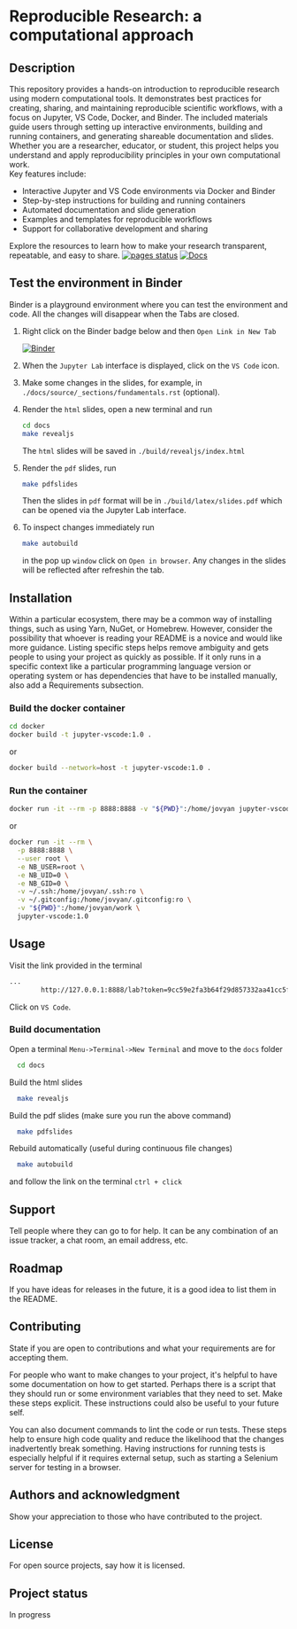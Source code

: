 # Reproducible Research: a computational approach

## Description
This repository provides a hands-on introduction to reproducible research using modern computational tools. It demonstrates best practices for creating, sharing, and maintaining reproducible scientific workflows, with a focus on Jupyter, VS Code, Docker, and Binder. The included materials guide users through setting up interactive environments, building and running containers, and generating shareable documentation and slides. Whether you are a researcher, educator, or student, this project helps you understand and apply reproducibility principles in your own computational work.  
Key features include:

- Interactive Jupyter and VS Code environments via Docker and Binder
- Step-by-step instructions for building and running containers
- Automated documentation and slide generation
- Examples and templates for reproducible workflows
- Support for collaborative development and sharing

Explore the resources to learn how to make your research transparent, repeatable, and easy to share.
[![pages status](https://gitrepo.service.rug.nl/dcc/training/computational-reproducibility/badges/main/pipeline.svg?job=pages)](https://gitrepo.service.rug.nl/dcc/training/computational-reproducibility/-/commits/main) [![Docs](https://img.shields.io/badge/docs-passed-brightgreen.svg)](https://gitpages.service.rug.nl/dcc/training/computational-reproducibility) 

## Test the environment in Binder

Binder is a playground environment where you can test the environment and code. All the changes will disappear when the Tabs are closed.

1. Right click on the Binder badge below and then `Open Link in New Tab`

    [![Binder](https://mybinder.org/badge_logo.svg)](https://mybinder.org/v2/gh/UG-Team-Data-Science/computational-reproducibility/HEAD)

2. When the `Jupyter Lab` interface is displayed, click on the `VS Code` icon.
3. Make some changes in the slides, for example, in `./docs/source/_sections/fundamentals.rst` (optional).
4. Render the `html` slides, open a new terminal and run
    ```bash
    cd docs
    make revealjs
    ```
    The `html` slides will be saved in `./build/revealjs/index.html`
5. Render the `pdf` slides, run
    ```bash
    make pdfslides
    ```
    Then the slides in `pdf` format will be in `./build/latex/slides.pdf` which can be opened via the Jupyter Lab interface. 
6. To inspect changes immediately run
    ```bash
    make autobuild
    ```
    in the pop up `window` click on `Open in browser`. Any changes in the slides will be reflected after refreshin the tab.

## Installation
Within a particular ecosystem, there may be a common way of installing things, such as using Yarn, NuGet, or Homebrew. However, consider the possibility that whoever is reading your README is a novice and would like more guidance. Listing specific steps helps remove ambiguity and gets people to using your project as quickly as possible. If it only runs in a specific context like a particular programming language version or operating system or has dependencies that have to be installed manually, also add a Requirements subsection.

### Build the docker container

```bash
cd docker
docker build -t jupyter-vscode:1.0 .
```

or 

```bash
docker build --network=host -t jupyter-vscode:1.0 .
```

### Run the container

```bash
docker run -it --rm -p 8888:8888 -v "${PWD}":/home/jovyan jupyter-vscode:1.0
```

or

```bash
docker run -it --rm \
  -p 8888:8888 \
  --user root \
  -e NB_USER=root \
  -e NB_UID=0 \
  -e NB_GID=0 \
  -v ~/.ssh:/home/jovyan/.ssh:ro \
  -v ~/.gitconfig:/home/jovyan/.gitconfig:ro \
  -v "${PWD}":/home/jovyan/work \
  jupyter-vscode:1.0
```

## Usage

Visit the link provided in the terminal
```bash
...
        http://127.0.0.1:8888/lab?token=9cc59e2fa3b64f29d857332aa41cc5fc3463b8319b513406
```
Click on `VS Code`.

### Build documentation

Open a terminal `Menu->Terminal->New Terminal` and move to the `docs` folder
```bash
  cd docs
```
Build the html slides
```bash
  make revealjs
```
Build the pdf slides (make sure you run the above command)
```bash
  make pdfslides
```
Rebuild automatically (useful during continuous file changes)
```bash
  make autobuild
```
and follow the link on the terminal `ctrl + click`

## Support
Tell people where they can go to for help. It can be any combination of an issue tracker, a chat room, an email address, etc.

## Roadmap
If you have ideas for releases in the future, it is a good idea to list them in the README.

## Contributing
State if you are open to contributions and what your requirements are for accepting them.

For people who want to make changes to your project, it's helpful to have some documentation on how to get started. Perhaps there is a script that they should run or some environment variables that they need to set. Make these steps explicit. These instructions could also be useful to your future self.

You can also document commands to lint the code or run tests. These steps help to ensure high code quality and reduce the likelihood that the changes inadvertently break something. Having instructions for running tests is especially helpful if it requires external setup, such as starting a Selenium server for testing in a browser.

## Authors and acknowledgment
Show your appreciation to those who have contributed to the project.

## License
For open source projects, say how it is licensed.

## Project status
In progress
